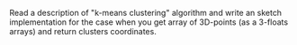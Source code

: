 Read a description of "k-means clustering" algorithm and write an sketch implementation for the case when you get array of 3D-points (as a 3-floats arrays) and return clusters coordinates.